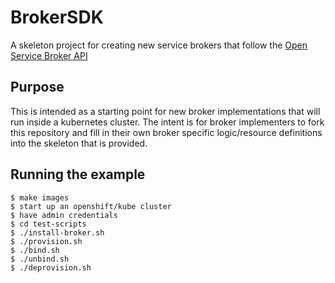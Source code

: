 # BrokerSDK

A skeleton project for creating new service brokers that follow the [Open Service Broker API](https://github.com/openservicebrokerapi/servicebroker)

## Purpose

This is intended as a starting point for new broker implementations that will run inside a kubernetes cluster.  The intent is for
broker implementers to fork this repository and fill in their own broker specific logic/resource definitions into the 
skeleton that is provided.

## Running the example


    $ make images
    $ start up an openshift/kube cluster
    $ have admin credentials
    $ cd test-scripts
    $ ./install-broker.sh
    $ ./provision.sh
    $ ./bind.sh
    $ ./unbind.sh
    $ ./deprovision.sh

